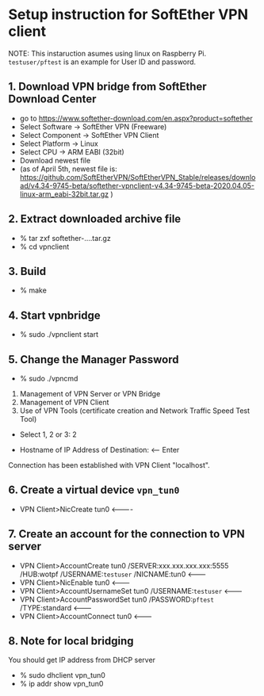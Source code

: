 # Setup instruction for SoftEther VPN client

NOTE: This instaruction asumes using linux on Raspberry Pi. `testuser/pftest` is an example for User ID and password.

## 1. Download VPN bridge from SoftEther Download Center
- go to https://www.softether-download.com/en.aspx?product=softether
- Select Software -> SoftEther VPN (Freeware)
- Select Component -> SoftEther VPN Client
- Select Platform -> Linux
- Select CPU -> ARM EABI (32bit)
- Download newest file
- (as of April 5th, newest file is: https://github.com/SoftEtherVPN/SoftEtherVPN_Stable/releases/download/v4.34-9745-beta/softether-vpnclient-v4.34-9745-beta-2020.04.05-linux-arm_eabi-32bit.tar.gz )

## 2. Extract downloaded archive file
- % tar zxf softether-....tar.gz
- % cd vpnclient

## 3. Build
- % make

## 4. Start vpnbridge
- % sudo ./vpnclient start

## 5. Change the Manager Password
- % sudo ./vpncmd

1. Management of VPN Server or VPN Bridge
2. Management of VPN Client
3. Use of VPN Tools (certificate creation and Network Traffic Speed Test Tool)
- Select 1, 2 or 3: 2

- Hostname of IP Address of Destination:   <-- Enter

Connection has been established with VPN Client "localhost".

## 6. Create a virtual device `vpn_tun0`
- VPN Client>NicCreate tun0      <----

## 7. Create an account for the connection to VPN server
- VPN Client>AccountCreate tun0 /SERVER:xxx.xxx.xxx.xxx:5555 /HUB:wotpf /USERNAME:`testuser` /NICNAME:tun0            <---
- VPN Client>NicEnable tun0            <---
- VPN Client>AccountUsernameSet tun0 /USERNAME:`testuser`            <---
- VPN Client>AccountPasswordSet tun0 /PASSWORD:`pftest` /TYPE:standard            <---
- VPN Client>AccountConnect tun0            <---

## 8. Note for local bridging
You should get IP address from DHCP server
- % sudo dhclient vpn_tun0
- % ip addr show vpn_tun0
